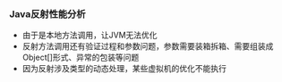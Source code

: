 ### Java反射性能分析
* 由于是本地方法调用，让JVM无法优化
* 反射方法调用还有验证过程和参数问题，参数需要装箱拆箱、需要组装成Object[]形式、异常的包装等问题
* 因为反射涉及类型的动态处理，某些虚拟机的优化不能执行